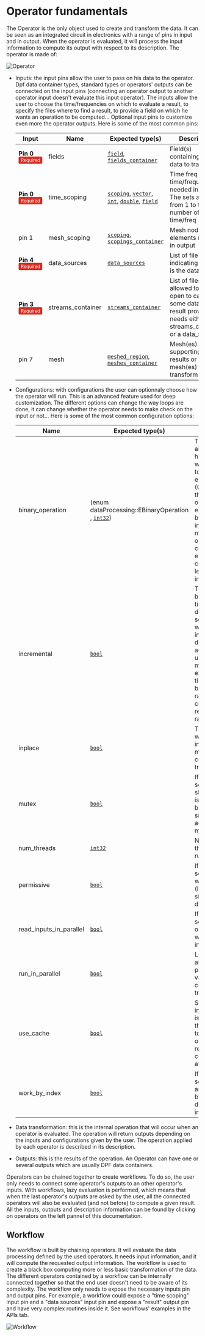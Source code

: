 # Operator fundamentals

The Operator is the only object used to create and transform the data. It can be seen as an integrated circuit in electronics with a range of pins in input and in output. When the operator is evaluated, it will process the input information to compute its output with respect to its description. The operator is made of:

![Operator](../images/operator_drawing.svg)

- Inputs: the input pins allow the user to pass on his data to the operator. Dpf data container types, standard types or operators' outputs can be connected on the input pins (connecting an operator output to another operator input doesn't evaluate this input operator). The inputs allow the user to choose the time/frequencies on which to evaluate a result, to specify the files where to find a result, to provide a field on which he wants an operation to be computed... Optional input pins to customize even more the operator outputs. Here is some of the most common pins:

    | Input | Name | Expected type(s) | Description |
    |---|---|---|---|
    |<strong>Pin 0</strong> <br><span style="background-color:#d93025; color:white; padding:2px 6px; border-radius:3px; font-size:0.75em;">Required</span>|fields|[`field`](../../core-concepts/dpf-types.md#field), [`fields_container`](../../core-concepts/dpf-types.md#fields-container)| Field(s) containing the data to transform|
    |<strong>Pin 0</strong> <br><span style="background-color:#d93025; color:white; padding:2px 6px; border-radius:3px; font-size:0.75em;">Required</span>|time_scoping|[`scoping`](../../core-concepts/dpf-types.md#scoping), [`vector`](../../core-concepts/dpf-types.md#standard-types), [`int`](../../core-concepts/dpf-types.md#standard-types), [`double`](../../core-concepts/dpf-types.md#standard-types), [`field`](../../core-concepts/dpf-types.md#field)| Time freq set or time/frequencies needed in output. The sets are ids from 1 to the number of time/freq|
    |pin 1|mesh_scoping|[`scoping`](../../core-concepts/dpf-types.md#scoping), [`scopings_container`](../../core-concepts/dpf-types.md#scopings-container)|Mesh node or elements needed in output|
    |<strong>Pin 4</strong> <br><span style="background-color:#d93025; color:white; padding:2px 6px; border-radius:3px; font-size:0.75em;">Required</span>|data_sources|[`data_sources`](../../core-concepts/dpf-types.md#data-sources)| List of file path indicating where is the data|
    |<strong>Pin 3</strong> <br><span style="background-color:#d93025; color:white; padding:2px 6px; border-radius:3px; font-size:0.75em;">Required</span>|streams_container|[`streams_container`](../../core-concepts/dpf-types.md#streams-container)| List of files allowed to stay open to cache some data, a result provider needs either a streams_container or a data_sources|
    |pin 7|mesh| [`meshed_region`](../../core-concepts/dpf-types.md#meshed-region), [`meshes_container`](../../core-concepts/dpf-types.md#meshes-container)| Mesh(es) supporting the results or mesh(es) to transform|

- Configurations: with configurations the user can optionnaly choose how the operator will run. This is an advanced feature used for deep customization. The different options can change the way loops are done, it can change whether the operator needs to make check on the input or not... Here is some of the most common configuration options:

    | Name| Expected type(s) |  Description |
    |---|---|---|
    |binary_operation|(enum dataProcessing::EBinaryOperation , [`int32`](../../core-concepts/dpf-types.md#standard-types))| This option allows to choose how two inputs will be treated together. eOnlyIntersection (0) means that the output will only contain the entities shared by all the inputs.eUnion (1) means that the output will contain all the entities contained in at least one of the inputs.|
    |incremental|[`bool`](../../core-concepts/dpf-types.md#standard-types)| This operator can be ran several time with different inputs so that the ouput will take all the inputs of the different run into account.It can be used to save memory. For example, a large time scoping can be split in smaller ranges of time to compute the result range by range.|
    |inplace|[`bool`](../../core-concepts/dpf-types.md#standard-types)| The output is written over the input to save memory if this config is set to true.|
    |mutex|[`bool`](../../core-concepts/dpf-types.md#standard-types)| If this option is set to true, the shared memory is prevented from being simultaneously accessed by multiple threads.|
    |num_threads|[`int32`](../../core-concepts/dpf-types.md#standard-types)| Number of threads to use to run in parallel|
    |permissive|[`bool`](../../core-concepts/dpf-types.md#standard-types)| If this option is set to true, warning checks (like unit or data sizes) won't be done.|
    |read_inputs_in_parallel|[`bool`](../../core-concepts/dpf-types.md#standard-types)| If this option is set to true, the operators inputs will be evaluated in parallel.|
    |run_in_parallel|[`bool`](../../core-concepts/dpf-types.md#standard-types)| Loops are allowed to run in parallel if the value of this config is set to true.|
    |use_cache|[`bool`](../../core-concepts/dpf-types.md#standard-types)| Some intermediate data is put in cache if this config is set to true. This option can reduce computation time after the first run.|
    |work_by_index|[`bool`](../../core-concepts/dpf-types.md#standard-types)| If this option is set to true, loops and comparisons by entity will be done by index instead of ids.|

- Data transformation: this is the internal operation that will occur when an operator is evaluated. The operation will return outputs depending on the inputs and configurations given by the user. The operation applied by each operator is described in its description.

- Outputs: this is the results of the operation. An Operator can have one or several outputs which are usually DPF data containers.

Operators can be chained together to create workflows. To do so, the user only needs to connect some operator's outputs to an other operator's inputs. With workflows, lazy evaluation is performed, which means that when the last operator's outputs are asked by the user, all the connected operators will also be evaluated (and not before) to compute a given result. All the inputs, outputs and description information can be found by clicking on operators on the left pannel of this documentation.

## Workflow

The workflow is built by chaining operators. It will evaluate the data processing defined by the used operators. It needs input information, and it will compute the requested output information. The workflow is used to create a black box computing more or less basic transformation of the data. The different operators contained by a workflow can be internally connected together so that the end user doesn't need to be aware of its complexity. The workflow only needs to expose the necessary inputs pin and output pins. For example, a workflow could expose a "time scoping" input pin and a "data sources" input pin and expose a "result" output pin and have very complex routines inside it. See workflows' examples in the APIs tab.

![Workflow](../images/workflow_drawing.svg)
